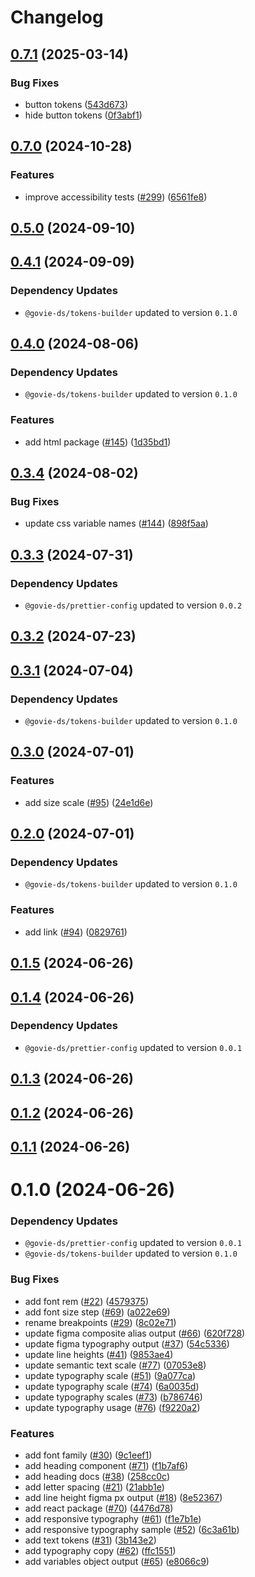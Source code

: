 # Changelog



## [0.7.1](https://github.com/ogcio/govie-ds/compare/tokens-v0.7.0...tokens-v0.7.1) (2025-03-14)


### Bug Fixes

* button tokens ([543d673](https://github.com/ogcio/govie-ds/commit/543d6731d9d6d2c2dbbe5804c323b79ab85968b1))
* hide button tokens ([0f3abf1](https://github.com/ogcio/govie-ds/commit/0f3abf15a97cc1db8424664b58233c67c80f8251))

## [0.7.0](https://github.com/ogcio/govie-ds/compare/tokens-v0.6.0...tokens-v0.7.0) (2024-10-28)


### Features

* improve accessibility tests ([#299](https://github.com/ogcio/govie-ds/issues/299)) ([6561fe8](https://github.com/ogcio/govie-ds/commit/6561fe842b6d5d28e32cf3aebe61526da4b1c5ef))


## [0.5.0](https://github.com/ogcio/govie-ds/compare/@govie-ds/tokens-0.4.1...@govie-ds/tokens-0.5.0) (2024-09-10)


## [0.4.1](https://github.com/ogcio/govie-ds/compare/@govie-ds/tokens-0.4.0...@govie-ds/tokens-0.4.1) (2024-09-09)

### Dependency Updates

* `@govie-ds/tokens-builder` updated to version `0.1.0`


## [0.4.0](https://github.com/ogcio/govie-ds/compare/@govie-ds/tokens-0.3.4...@govie-ds/tokens-0.4.0) (2024-08-06)

### Dependency Updates

* `@govie-ds/tokens-builder` updated to version `0.1.0`

### Features

* add html package ([#145](https://github.com/ogcio/govie-ds/issues/145)) ([1d35bd1](https://github.com/ogcio/govie-ds/commit/1d35bd17900468863403333f77c855e5d92f3458))



## [0.3.4](https://github.com/ogcio/govie-ds/compare/@govie-ds/tokens-0.3.3...@govie-ds/tokens-0.3.4) (2024-08-02)


### Bug Fixes

* update css variable names ([#144](https://github.com/ogcio/govie-ds/issues/144)) ([898f5aa](https://github.com/ogcio/govie-ds/commit/898f5aa8248f92caf20c80e6a63346cc207341fb))



## [0.3.3](https://github.com/ogcio/govie-ds/compare/@govie-ds/tokens-0.3.2...@govie-ds/tokens-0.3.3) (2024-07-31)

### Dependency Updates

* `@govie-ds/prettier-config` updated to version `0.0.2`


## [0.3.2](https://github.com/ogcio/govie-ds/compare/@govie-ds/tokens-0.3.1...@govie-ds/tokens-0.3.2) (2024-07-23)



## [0.3.1](https://github.com/ogcio/govie-ds/compare/@govie-ds/tokens-0.3.0...@govie-ds/tokens-0.3.1) (2024-07-04)

### Dependency Updates

* `@govie-ds/tokens-builder` updated to version `0.1.0`


## [0.3.0](https://github.com/ogcio/govie-ds/compare/@govie-ds/tokens-0.2.0...@govie-ds/tokens-0.3.0) (2024-07-01)


### Features

* add size scale ([#95](https://github.com/ogcio/govie-ds/issues/95)) ([24e1d6e](https://github.com/ogcio/govie-ds/commit/24e1d6e335ce94735ad67a385a4606289c9eee35))



## [0.2.0](https://github.com/ogcio/govie-ds/compare/@govie-ds/tokens-0.1.5...@govie-ds/tokens-0.2.0) (2024-07-01)

### Dependency Updates

* `@govie-ds/tokens-builder` updated to version `0.1.0`

### Features

* add link ([#94](https://github.com/ogcio/govie-ds/issues/94)) ([0829761](https://github.com/ogcio/govie-ds/commit/082976131495f029bbdf7d3ef3dbb3e80d460c4a))



## [0.1.5](https://github.com/ogcio/govie-ds/compare/@govie-ds/tokens-0.1.4...@govie-ds/tokens-0.1.5) (2024-06-26)



## [0.1.4](https://github.com/ogcio/govie-ds/compare/@govie-ds/tokens-0.1.3...@govie-ds/tokens-0.1.4) (2024-06-26)

### Dependency Updates

* `@govie-ds/prettier-config` updated to version `0.0.1`


## [0.1.3](https://github.com/ogcio/govie-ds/compare/@govie-ds/tokens-0.1.2...@govie-ds/tokens-0.1.3) (2024-06-26)



## [0.1.2](https://github.com/ogcio/govie-ds/compare/@govie-ds/tokens-0.1.1...@govie-ds/tokens-0.1.2) (2024-06-26)



## [0.1.1](https://github.com/ogcio/govie-ds/compare/@govie-ds/tokens-0.1.0...@govie-ds/tokens-0.1.1) (2024-06-26)



# 0.1.0 (2024-06-26)

### Dependency Updates

* `@govie-ds/prettier-config` updated to version `0.0.1`
* `@govie-ds/tokens-builder` updated to version `0.1.0`

### Bug Fixes

* add font rem ([#22](https://github.com/ogcio/govie-ds/issues/22)) ([4579375](https://github.com/ogcio/govie-ds/commit/4579375566acc3c809e38ca54a96545fb6059b80))
* add font size step ([#69](https://github.com/ogcio/govie-ds/issues/69)) ([a022e69](https://github.com/ogcio/govie-ds/commit/a022e69c6bc512fa3df2febeb3f4a82278d67d29))
* rename breakpoints ([#29](https://github.com/ogcio/govie-ds/issues/29)) ([8c02e71](https://github.com/ogcio/govie-ds/commit/8c02e71e28cfbcad5c7c7b577cee089123010634))
* update figma composite alias output ([#66](https://github.com/ogcio/govie-ds/issues/66)) ([620f728](https://github.com/ogcio/govie-ds/commit/620f7287aeb0d4fa5614048f425ea71740ca06f7))
* update figma typography output ([#37](https://github.com/ogcio/govie-ds/issues/37)) ([54c5336](https://github.com/ogcio/govie-ds/commit/54c53364b303e5e6b85f79d19baffb2e8b5964fa))
* update line heights ([#41](https://github.com/ogcio/govie-ds/issues/41)) ([9853ae4](https://github.com/ogcio/govie-ds/commit/9853ae4b6cbca5a40b5bea9a6693b5a03fc7dbc6))
* update semantic text scale ([#77](https://github.com/ogcio/govie-ds/issues/77)) ([07053e8](https://github.com/ogcio/govie-ds/commit/07053e8f070a8a1646f027e5a6c692d5724359b4))
* update typography scale ([#51](https://github.com/ogcio/govie-ds/issues/51)) ([9a077ca](https://github.com/ogcio/govie-ds/commit/9a077ca932352f758b2abb87c9a9b7fe7f228871))
* update typography scale ([#74](https://github.com/ogcio/govie-ds/issues/74)) ([6a0035d](https://github.com/ogcio/govie-ds/commit/6a0035d340cb6cd83f823da82352a034ac8d46a7))
* update typography scales ([#73](https://github.com/ogcio/govie-ds/issues/73)) ([b786746](https://github.com/ogcio/govie-ds/commit/b786746c955cc9c150a4c70f072e23eac023ff62))
* update typography usage ([#76](https://github.com/ogcio/govie-ds/issues/76)) ([f9220a2](https://github.com/ogcio/govie-ds/commit/f9220a2b4b130040a2eaa75a61de8017acdfbb29))


### Features

* add font family ([#30](https://github.com/ogcio/govie-ds/issues/30)) ([9c1eef1](https://github.com/ogcio/govie-ds/commit/9c1eef1ec7b4ef22eb15028dcb1eea1570ba7a6f))
* add heading component ([#71](https://github.com/ogcio/govie-ds/issues/71)) ([f1b7af6](https://github.com/ogcio/govie-ds/commit/f1b7af6e9f44ef38651f4b9670f3f50cfddcfa2e))
* add heading docs ([#38](https://github.com/ogcio/govie-ds/issues/38)) ([258cc0c](https://github.com/ogcio/govie-ds/commit/258cc0c224004a70ccad50570eee6587546f3313))
* add letter spacing ([#21](https://github.com/ogcio/govie-ds/issues/21)) ([21abb1e](https://github.com/ogcio/govie-ds/commit/21abb1e052800e96a070805964f8c818087d18ff))
* add line height figma px output ([#18](https://github.com/ogcio/govie-ds/issues/18)) ([8e52367](https://github.com/ogcio/govie-ds/commit/8e52367787b722eeda795730b4d0f880008c8ccd))
* add react package ([#70](https://github.com/ogcio/govie-ds/issues/70)) ([4476d78](https://github.com/ogcio/govie-ds/commit/4476d784b0f2a35fd63293d952ea50c0832ca511))
* add responsive typography ([#61](https://github.com/ogcio/govie-ds/issues/61)) ([f1e7b1e](https://github.com/ogcio/govie-ds/commit/f1e7b1eb09bab6812b4178b1987d8968dda24f5b))
* add responsive typography sample ([#52](https://github.com/ogcio/govie-ds/issues/52)) ([6c3a61b](https://github.com/ogcio/govie-ds/commit/6c3a61b87b5652778327376345bc0e435bfc9e91))
* add text tokens ([#31](https://github.com/ogcio/govie-ds/issues/31)) ([3b143e2](https://github.com/ogcio/govie-ds/commit/3b143e2c7f5fc68552ba79568e9e42b8af3b3063))
* add typography copy ([#62](https://github.com/ogcio/govie-ds/issues/62)) ([ffc1551](https://github.com/ogcio/govie-ds/commit/ffc155142bb0af2be65e3958143af767c1f293dd))
* add variables object output ([#65](https://github.com/ogcio/govie-ds/issues/65)) ([e8066c9](https://github.com/ogcio/govie-ds/commit/e8066c950a1d39a2de253afb5bfe126e1fa006e5))
